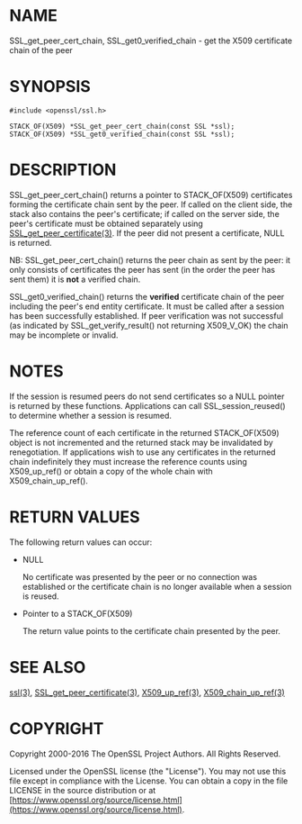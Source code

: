 # NAME

SSL\_get\_peer\_cert\_chain, SSL\_get0\_verified\_chain - get the X509 certificate
chain of the peer

# SYNOPSIS

    #include <openssl/ssl.h>

    STACK_OF(X509) *SSL_get_peer_cert_chain(const SSL *ssl);
    STACK_OF(X509) *SSL_get0_verified_chain(const SSL *ssl);

# DESCRIPTION

SSL\_get\_peer\_cert\_chain() returns a pointer to STACK\_OF(X509) certificates
forming the certificate chain sent by the peer. If called on the client side,
the stack also contains the peer's certificate; if called on the server
side, the peer's certificate must be obtained separately using
[SSL\_get\_peer\_certificate(3)](http://man.he.net/man3/SSL_get_peer_certificate).
If the peer did not present a certificate, NULL is returned.

NB: SSL\_get\_peer\_cert\_chain() returns the peer chain as sent by the peer: it
only consists of certificates the peer has sent (in the order the peer
has sent them) it is **not** a verified chain.

SSL\_get0\_verified\_chain() returns the **verified** certificate chain
of the peer including the peer's end entity certificate. It must be called
after a session has been successfully established. If peer verification was
not successful (as indicated by SSL\_get\_verify\_result() not returning
X509\_V\_OK) the chain may be incomplete or invalid.

# NOTES

If the session is resumed peers do not send certificates so a NULL pointer
is returned by these functions. Applications can call SSL\_session\_reused()
to determine whether a session is resumed.

The reference count of each certificate in the returned STACK\_OF(X509) object
is not incremented and the returned stack may be invalidated by renegotiation.
If applications wish to use any certificates in the returned chain
indefinitely they must increase the reference counts using X509\_up\_ref() or
obtain a copy of the whole chain with X509\_chain\_up\_ref().

# RETURN VALUES

The following return values can occur:

- NULL

    No certificate was presented by the peer or no connection was established
    or the certificate chain is no longer available when a session is reused.

- Pointer to a STACK\_OF(X509)

    The return value points to the certificate chain presented by the peer.

# SEE ALSO

[ssl(3)](http://man.he.net/man3/ssl), [SSL\_get\_peer\_certificate(3)](http://man.he.net/man3/SSL_get_peer_certificate), [X509\_up\_ref(3)](http://man.he.net/man3/X509_up_ref),
[X509\_chain\_up\_ref(3)](http://man.he.net/man3/X509_chain_up_ref)

# COPYRIGHT

Copyright 2000-2016 The OpenSSL Project Authors. All Rights Reserved.

Licensed under the OpenSSL license (the "License").  You may not use
this file except in compliance with the License.  You can obtain a copy
in the file LICENSE in the source distribution or at
[https://www.openssl.org/source/license.html](https://www.openssl.org/source/license.html).
